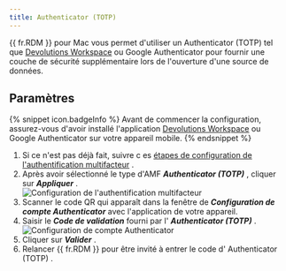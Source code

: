 ```yaml
---
title: Authenticator (TOTP)
---
```

{{ fr.RDM }} pour Mac vous permet d'utiliser un Authenticator (TOTP)   tel que [Devolutions Workspace](https://devolutions.net/fr/workspace/) ou Google Authenticator pour fournir une couche de sécurité supplémentaire lors de l'ouverture d'une source de données. 

## Paramètres 

{% snippet icon.badgeInfo %} 
Avant de commencer la configuration, assurez-vous d'avoir installé l'application [Devolutions Workspace](https://devolutions.net/fr/workspace/) ou Google Authenticator sur votre appareil mobile. 
{% endsnippet %}
 
1. Si ce n'est pas déjà fait, suivre c es [étapes de configuration de l'authentification multifacteur](/fr/rdm/mac/data-sources/multi-factor-authentication/) . 
1. Après avoir sélectionné le type d'AMF ***Authenticator (TOTP)*** , cliquer sur ***Appliquer*** .  
![Configuration de l'authentification multifacteur](/img/fr/rdm/mac/clip4270.png) 
1. Scanner le code QR qui apparaît dans la fenêtre de ***Configuration de compte Authenticator*** avec l'application de votre appareil. 
1. Saisir le ***Code de validation*** fourni par l' ***Authenticator (TOTP)*** .  
![Configuration de compte Authenticator](/img/fr/rdm/mac/clip0190.png) 
1. Cliquer sur ***Valider*** . 
1. Relancer {{ fr.RDM }}   pour être invité à entrer le code d' Authenticator (TOTP) . 

